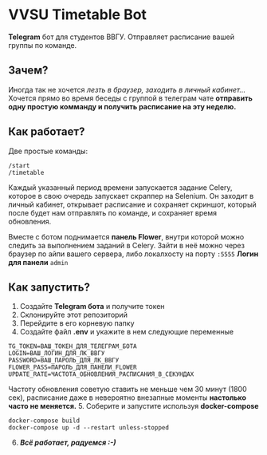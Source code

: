 # VVSU Timetable Bot
__Telegram__ бот для студентов ВВГУ. Отправляет расписание вашей группы по команде.
## Зачем?
Иногда так не хочется _лезть в браузер, заходить в личный кабинет..._
Хочется прямо во время беседы с группой в телеграм чате __отправить одну 
простую комманду и получить расписание на эту неделю.__
## Как работает?
Две простые команды:
```
/start
/timetable
```
Каждый указанный период времени запускается задание Celery,
которое в свою очередь запускает скраппер на Selenium.
Он заходит в личный кабинет, открывает расписание и сохраняет скриншот,
который после будет нам отправлять по команде, и сохраняет время обновления.

Вместе с ботом поднимается __панель Flower__, внутри которой можно следить за выполнением
заданий в Celery. Зайти в неё можно через браузер по айпи вашего сервера, либо локалхосту на порту `:5555`
__Логин для панели__ `admin`
## Как запустить?
1. Создайте __Telegram бота__ и получите токен
2. Склонируйте этот репозиторий
3. Перейдите в его корневую папку
4. Создайте файл __.env__ и укажите в нем следующие переменные
```dotenv
TG_TOKEN=ВАШ_ТОКЕН_ДЛЯ_ТЕЛЕГРАМ_БОТА
LOGIN=ВАШ_ЛОГИН_ДЛЯ_ЛК_ВВГУ
PASSWORD=ВАШ_ПАРОЛЬ_ДЛЯ_ЛК_ВВГУ
FLOWER_PASS=ПАРОЛЬ_ДЛЯ_ПАНЕЛИ_FLOWER
UPDATE_RATE=ЧАСТОТА_ОБНОВЛЕНИЯ_РАСПИСАНИЯ_В_СЕКУНДАХ
```
Частоту обновления советую ставить не меньше чем 30 минут (1800 сек), расписание
даже в невероятно внезапные моменты __настолько часто не меняется.__
5. Соберите и запустите используя __docker-compose__ 
```commandline
docker-compose build
docker-compose up -d --restart unless-stopped
```
6. ***Всё работает, радуемся :-)***